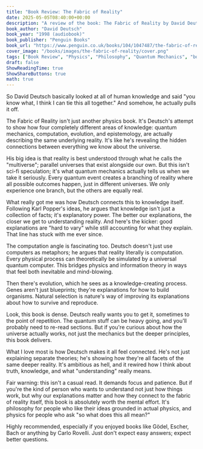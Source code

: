 ```yaml
---
title: "Book Review: The Fabric of Reality"
date: 2025-05-05T08:40:00+00:00
description: "A review of the book: The Fabric of Reality by David Deutsch"
book_author: "David Deutsch"
book_year: "1998 (audiobook)"
book_publisher: "Penguin Books"
book_url: "https://www.penguin.co.uk/books/104/1047487/the-fabric-of-reality/9780140146905"
cover_image: "/books/images/the-fabric-of-reality/cover.png"
tags: ["Book Review", "Physics", "Philosophy", "Quantum Mechanics", "book review", "epistemology", "evolution", "computation"]
draft: false
ShowReadingTime: true
ShowShareButtons: true
math: true
---
```


So David Deutsch basically looked at all of human knowledge and said "you know what, I think I can tie this all together." And somehow, he actually pulls it off.

The Fabric of Reality isn't just another physics book. It's Deutsch's attempt to show how four completely different areas of knowledge: quantum mechanics, computation, evolution, and epistemology, are actually describing the same underlying reality. It's like he's revealing the hidden connections between everything we know about the universe.

His big idea is that reality is best understood through what he calls the "multiverse"; parallel universes that exist alongside our own. But this isn't sci-fi speculation; it's what quantum mechanics actually tells us when we take it seriously. Every quantum event creates a branching of reality where all possible outcomes happen, just in different universes. We only experience one branch, but the others are equally real.

What really got me was how Deutsch connects this to knowledge itself. Following Karl Popper's ideas, he argues that knowledge isn't just a collection of facts; it's explanatory power. The better our explanations, the closer we get to understanding reality. And here's the kicker: good explanations are "hard to vary" while still accounting for what they explain. That line has stuck with me ever since.

The computation angle is fascinating too. Deutsch doesn't just use computers as metaphors; he argues that reality literally is computation. Every physical process can theoretically be simulated by a universal quantum computer. This bridges physics and information theory in ways that feel both inevitable and mind-blowing.

Then there's evolution, which he sees as a knowledge-creating process. Genes aren't just blueprints; they're explanations for how to build organisms. Natural selection is nature's way of improving its explanations about how to survive and reproduce.

Look, this book is dense. Deutsch really wants you to get it, sometimes to the point of repetition. The quantum stuff can be heavy going, and you'll probably need to re-read sections. But if you're curious about how the universe actually works, not just the mechanics but the deeper principles, this book delivers.

What I love most is how Deutsch makes it all feel connected. He's not just explaining separate theories; he's showing how they're all facets of the same deeper reality. It's ambitious as hell, and it rewired how I think about truth, knowledge, and what "understanding" really means.

Fair warning: this isn't a casual read. It demands focus and patience. But if you're the kind of person who wants to understand not just how things work, but why our explanations matter and how they connect to the fabric of reality itself, this book is absolutely worth the mental effort. It's philosophy for people who like their ideas grounded in actual physics, and physics for people who ask "so what does this all mean?"

Highly recommended, especially if you enjoyed books like Gödel, Escher, Bach or anything by Carlo Rovelli. Just don't expect easy answers; expect better questions.
